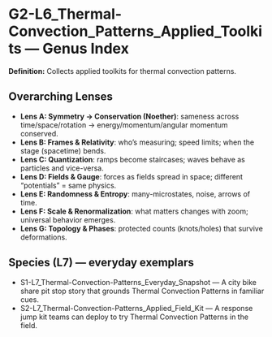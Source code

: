 # G2-L6_Thermal-Convection_Patterns_Applied_Toolkits — Genus Index
**Definition:** Collects applied toolkits for thermal convection patterns.

## Overarching Lenses

- **Lens A: Symmetry -> Conservation (Noether)**: sameness across time/space/rotation → energy/momentum/angular momentum conserved.
- **Lens B: Frames & Relativity**: who’s measuring; speed limits; when the stage (spacetime) bends.
- **Lens C: Quantization**: ramps become staircases; waves behave as particles and vice-versa.
- **Lens D: Fields & Gauge**: forces as fields spread in space; different “potentials” = same physics.
- **Lens E: Randomness & Entropy**: many-microstates, noise, arrows of time.
- **Lens F: Scale & Renormalization**: what matters changes with zoom; universal behavior emerges.
- **Lens G: Topology & Phases**: protected counts (knots/holes) that survive deformations.

## Species (L7) — everyday exemplars
- S1-L7_Thermal-Convection-Patterns_Everyday_Snapshot — A city bike share pit stop story that grounds Thermal Convection Patterns in familiar cues.
- S2-L7_Thermal-Convection-Patterns_Applied_Field_Kit — A response jump kit teams can deploy to try Thermal Convection Patterns in the field.
